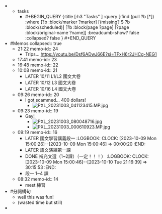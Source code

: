 -
	- tasks
		- #+BEGIN_QUERY
		  {:title [:h3 "Tasks" ]
		  :query [:find (pull ?b [*])
		  :where
		    [?b :block/marker ?marker]
		    [(missing? $ ?b :block/scheduled)]
		    [?b :block/page ?page]
		    [?page :block/original-name ?name]]
		  :breadcumb-show? false
		  :collapsed? false
		  }
		  #+END_QUERY
- #Memos
  collapsed:: true
	- 21:22
	  memo-id:: 24
		- Trips...
		  https://youtu.be/Dsf6ADwJ66E?si=TFxH6r2JHCg-NEG1
	- 17:41
	  memo-id:: 23
	- 16:48
	  memo-id:: 22
	- 10:08
	  memo-id:: 21
		- LATER  10/11 L1/L2 國文大卷
		- LATER  10/12 L3 國文大卷
		- LATER  10/16 L4 國文大卷
	- 09:26
	  memo-id:: 20
		- I got scammed... 400 dollars!
			- ![PXL_20231003_041123415.MP.jpg](undefined)
	- 09:23
	  memo-id:: 19
		- Gay!
			- ![PXL_20231003_080048716.jpg](undefined)
			- ![PXL_20231003_000610923.MP.jpg](undefined)
	- 09:19
	  memo-id:: 16
		- LATER  國文學習講義段一 
		  :LOGBOOK:
		  CLOCK: [2023-10-09 Mon 15:00:26]--[2023-10-09 Mon 15:00:46] =>  00:00:20
		  :END:
		- LATER  語文演練第一課
		- DONE  補充文選（1~2課）（一定！！！） 
		  :LOGBOOK:
		  CLOCK: [2023-10-09 Mon 15:00:46]--[2023-10-10 Tue 21:16:39] =>  30:15:53
		  :END:
		- 段一 1~4 課
	- 08:32
	  memo-id:: 14
		- mest 練習
- #分詞構句
	- well this was fun!
	- (wasted time but still)
-